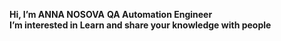 **Hi, I’m ANNA NOSOVA** 
**QA Automation Engineer**   
**I’m interested in Learn and share your knowledge with people**


<!---
annaelecconte/annaelecconte is a ✨ special ✨ repository because its `README.md` (this file) appears on your GitHub profile.
You can click the Preview link to take a look at your changes.
--->
